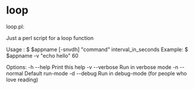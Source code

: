 # loop
loop.pl:

Just a perl script for a loop function

Usage  : \$ $appname [-snvdh] "command" interval_in_seconds
Example: \$ $appname -v "echo hello" 60

Options:
-h           --help          Print this help
-v          --verbose     Run in verbose mode
-n          --normal     Default run-mode
-d          --debug          Run in debug-mode (for people who love reading)


